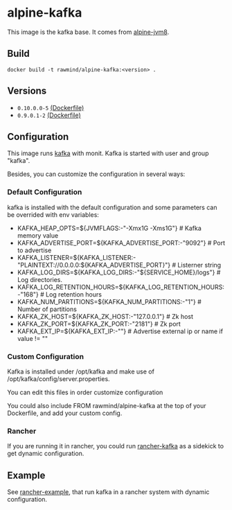 alpine-kafka 
==============

This image is the kafka base. It comes from [alpine-jvm8][alpine-jvm8].

## Build

```
docker build -t rawmind/alpine-kafka:<version> .
```

## Versions

- `0.10.0.0-5` [(Dockerfile)](https://github.com/rawmind0/alpine-kafka/blob/0.10.0.0-5/Dockerfile)
- `0.9.0.1-2` [(Dockerfile)](https://github.com/rawmind0/alpine-kafka/blob/0.9.0.1-2/Dockerfile)

## Configuration

This image runs [kafka][kafka] with monit. Kafka is started with user and group "kafka".

Besides, you can customize the configuration in several ways:

### Default Configuration

kafka is installed with the default configuration and some parameters can be overrided with env variables:

- KAFKA_HEAP_OPTS=${JVMFLAGS:-"-Xmx1G -Xms1G"}     				# Kafka memory value
- KAFKA_ADVERTISE_PORT=${KAFKA_ADVERTISE_PORT:-"9092"}			# Port to advertise
- KAFKA_LISTENER=${KAFKA_LISTENER:-"PLAINTEXT://0.0.0.0:${KAFKA_ADVERTISE_PORT}"}	# Listerner string 
- KAFKA_LOG_DIRS=${KAFKA_LOG_DIRS:-"${SERVICE_HOME}/logs"}		# Log directories.
- KAFKA_LOG_RETENTION_HOURS=${KAFKA_LOG_RETENTION_HOURS:-"168"}	# Log retention hours
- KAFKA_NUM_PARTITIONS=${KAFKA_NUM_PARTITIONS:-"1"}				# Number of partitions
- KAFKA_ZK_HOST=${KAFKA_ZK_HOST:-"127.0.0.1"}					# Zk host
- KAFKA_ZK_PORT=${KAFKA_ZK_PORT:-"2181"}						# Zk port
- KAFKA_EXT_IP=${KAFKA_EXT_IP:-""}								# Advertise external ip or name if value != ""


### Custom Configuration

Kafka is installed under /opt/kafka and make use of /opt/kafka/config/server.properties.

You can edit this files in order customize configuration

You could also include FROM rawmind/alpine-kafka at the top of your Dockerfile, and add your custom config.

### Rancher

If you are running it in rancher, you could run [rancher-kafka][rancher-kafka] as a sidekick to get dynamic configuration.


## Example

See [rancher-example][rancher-example], that run kafka in a rancher system with dynamic configuration.


[alpine-jvm8]: https://github.com/rawmind0/alpine-jvm8/
[kafka]: http://kafka.apache.org/
[rancher-kafka]: https://hub.docker.com/r/rawmind/rancher-kafka/
[rancher-example]: https://github.com/rawmind0/alpine-kafka/tree/master/rancher
